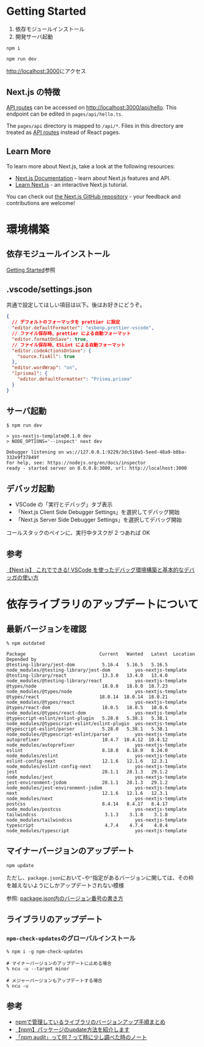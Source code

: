 # Getting Started

1. 依存モジュールインストール
1. 開発サーバ起動

```terminal
npm i

npm run dev
```

[http://localhost:3000](http://localhost:3000)にアクセス

## Next.js の特徴

[API routes](https://nextjs.org/docs/api-routes/introduction) can be accessed on [http://localhost:3000/api/hello](http://localhost:3000/api/hello). This endpoint can be edited in `pages/api/hello.ts`.

The `pages/api` directory is mapped to `/api/*`. Files in this directory are treated as [API routes](https://nextjs.org/docs/api-routes/introduction) instead of React pages.

## Learn More

To learn more about Next.js, take a look at the following resources:

- [Next.js Documentation](https://nextjs.org/docs) - learn about Next.js features and API.
- [Learn Next.js](https://nextjs.org/learn) - an interactive Next.js tutorial.

You can check out [the Next.js GitHub repository](https://github.com/vercel/next.js/) - your feedback and contributions are welcome!

# 環境構築

## 依存モジュールインストール

[Getting Started](#getting-started)参照

## .vscode/settings.json

共通で設定してほしい項目は以下。後はお好きにどうぞ。

```json
{
  // デフォルトのフォーマッタを prettier に設定
  "editor.defaultFormatter": "esbenp.prettier-vscode",
  // ファイル保存時、prettier による自動フォーマット
  "editor.formatOnSave": true,
  // ファイル保存時、ESLint による自動フォーマット
  "editor.codeActionsOnSave": {
    "source.fixAll": true
  },
  "editor.wordWrap": "on",
  "[prisma]": {
    "editor.defaultFormatter": "Prisma.prisma"
  }
}
```

## サーバ起動

```terminal
$ npm run dev

> yos-nextjs-template@0.1.0 dev
> NODE_OPTIONS='--inspect' next dev

Debugger listening on ws://127.0.0.1:9229/3dc510a5-5eed-48a9-b8ba-332e9f37849f
For help, see: https://nodejs.org/en/docs/inspector
ready - started server on 0.0.0.0:3000, url: http://localhost:3000
```

## デバッガ起動

- VSCode の「実行とデバッグ」タブ表示
- 「Next.js Client Side Debugger Settings」を選択してデバッグ開始
- 「Next.js Server Side Debugger Settings」を選択してデバッグ開始

コールスタックのペインに、実行中タスクが 2 つあれば OK

## 参考

[【Next.js】 これでできる! VSCode を使ったデバッグ環境構築と基本的なデバッガの使い方](https://qiita.com/dtakkiy/items/056867930e66f3489211#%E3%82%AF%E3%83%A9%E3%82%A4%E3%82%A2%E3%83%B3%E3%83%88%E3%82%B5%E3%82%A4%E3%83%89%E3%81%AE%E3%83%87%E3%83%90%E3%83%83%E3%82%AC%E3%81%AE%E8%B5%B7%E5%8B%95)

# 依存ライブラリのアップデートについて

## 最新バージョンを確認

```terminal
% npm outdated

Package                           Current   Wanted   Latest  Location                                       Depended by
@testing-library/jest-dom          5.16.4   5.16.5   5.16.5  node_modules/@testing-library/jest-dom         yos-nextjs-template
@testing-library/react             13.3.0   13.4.0   13.4.0  node_modules/@testing-library/react            yos-nextjs-template
@types/node                        18.0.0   18.0.0  18.7.23  node_modules/@types/node                       yos-nextjs-template
@types/react                      18.0.14  18.0.14  18.0.21  node_modules/@types/react                      yos-nextjs-template
@types/react-dom                   18.0.5   18.0.5   18.0.6  node_modules/@types/react-dom                  yos-nextjs-template
@typescript-eslint/eslint-plugin   5.28.0   5.38.1   5.38.1  node_modules/@typescript-eslint/eslint-plugin  yos-nextjs-template
@typescript-eslint/parser          5.28.0   5.38.1   5.38.1  node_modules/@typescript-eslint/parser         yos-nextjs-template
autoprefixer                       10.4.7  10.4.12  10.4.12  node_modules/autoprefixer                      yos-nextjs-template
eslint                             8.18.0   8.18.0   8.24.0  node_modules/eslint                            yos-nextjs-template
eslint-config-next                 12.1.6   12.1.6   12.3.1  node_modules/eslint-config-next                yos-nextjs-template
jest                               28.1.1   28.1.3   29.1.2  node_modules/jest                              yos-nextjs-template
jest-environment-jsdom             28.1.1   28.1.3   29.1.2  node_modules/jest-environment-jsdom            yos-nextjs-template
next                               12.1.6   12.1.6   12.3.1  node_modules/next                              yos-nextjs-template
postcss                            8.4.14   8.4.17   8.4.17  node_modules/postcss                           yos-nextjs-template
tailwindcss                         3.1.3    3.1.8    3.1.8  node_modules/tailwindcss                       yos-nextjs-template
typescript                          4.7.4    4.7.4    4.8.4  node_modules/typescript                        yos-nextjs-template
```

## マイナーバージョンのアップデート

```terminal
npm update
```

ただし、`package.json`において`~`や`^`指定があるバージョンに関しては、その枠を越えないようにしかアップデートされない模様

参照: [package.json内のバージョン番号の書き方](https://overworker.hatenablog.jp/entry/2021/07/10/000535)

## ライブラリのアップデート

### `npm-check-updates`のグローバルインストール

```terminal
% npm i -g npm-check-updates

# マイナーバージョンのアップデートに止める場合
% ncu -u --target minor

# メジャーバージョンもアップデートする場合
% ncu -u
```

## 参考

- [npmで管理しているライブラリのバージョンアップ手順まとめ](https://zenn.dev/yoshii0110/articles/820187fd237b44)
- [【npm】パッケージのupdate方法を紹介します](https://www.fenet.jp/infla/column/technology/%E3%80%90npm%E3%80%91%E3%83%91%E3%83%83%E3%82%B1%E3%83%BC%E3%82%B8%E3%81%AEupdate%E6%96%B9%E6%B3%95%E3%82%92%E7%B4%B9%E4%BB%8B%E3%81%97%E3%81%BE%E3%81%99/)
- [「npm audit」って何？って時に少し調べた時のノート](https://overworker.hatenablog.jp/entry/2020/10/18/234904)
